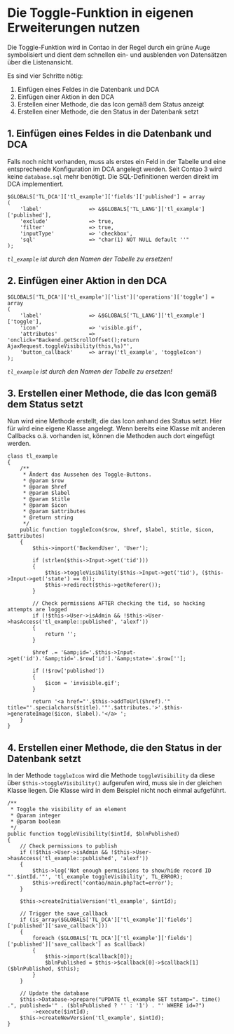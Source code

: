 # Die Toggle-Funktion in eigenen Erweiterungen nutzen

Die Toggle-Funktion wird in Contao in der Regel durch ein grüne Auge 
symbolisiert und dient dem schnellen ein- und ausblenden von Datensätzen 
über die Listenansicht.

Es sind vier Schritte nötig: 

1. Einfügen eines Feldes in die Datenbank und DCA
2. Einfügen einer Aktion in den DCA
3. Erstellen einer Methode, die das Icon gemäß dem Status anzeigt
4. Erstellen einer Methode, die den Status in der Datenbank setzt


## 1. Einfügen eines Feldes in die Datenbank und DCA

Falls noch nicht vorhanden, muss als erstes ein Feld in der Tabelle
und eine entsprechende Konfiguration im DCA angelegt werden. Seit
Contao 3 wird keine `database.sql` mehr benötigt. Die SQL-Definitionen
werden direkt im DCA implementiert.

```{.php}
$GLOBALS['TL_DCA']['tl_example']['fields']['published'] = array
(
    'label'               => &$GLOBALS['TL_LANG']['tl_example']['published'],
    'exclude'             => true,
    'filter'              => true,
    'inputType'           => 'checkbox',
    'sql'                 => "char(1) NOT NULL default ''"
);
```

*`tl_example` ist durch den Namen der Tabelle zu ersetzen!*


## 2. Einfügen einer Aktion in den DCA
```{.php}
$GLOBALS['TL_DCA']['tl_example']['list']['operations']['toggle'] = array
(
    'label'               => &$GLOBALS['TL_LANG']['tl_example']['toggle'],
    'icon'                => 'visible.gif',
    'attributes'          => 'onclick="Backend.getScrollOffset();return AjaxRequest.toggleVisibility(this,%s)"',
    'button_callback'     => array('tl_example', 'toggleIcon')
);
```

*`tl_example` ist durch den Namen der Tabelle zu ersetzen!*


## 3. Erstellen einer Methode, die das Icon gemäß dem Status setzt

Nun wird eine Methode erstellt, die das Icon anhand des Status setzt. Hier für 
wird eine eigene Klasse angelegt. Wenn bereits eine Klasse mit anderen 
Callbacks o.ä. vorhanden ist, können die Methoden auch dort eingefügt werden.

```{.php}
class tl_example
{
    /**
     * Ändert das Aussehen des Toggle-Buttons.
     * @param $row
     * @param $href
     * @param $label
     * @param $title
     * @param $icon
     * @param $attributes
     * @return string
     */
    public function toggleIcon($row, $href, $label, $title, $icon, $attributes)
    {
        $this->import('BackendUser', 'User');

        if (strlen($this->Input->get('tid')))
        {
            $this->toggleVisibility($this->Input->get('tid'), ($this->Input->get('state') == 0));
            $this->redirect($this->getReferer());
        }

        // Check permissions AFTER checking the tid, so hacking attempts are logged
        if (!$this->User->isAdmin && !$this->User->hasAccess('tl_example::published', 'alexf'))
        {
            return '';
        }

        $href .= '&amp;id='.$this->Input->get('id').'&amp;tid='.$row['id'].'&amp;state='.$row[''];

        if (!$row['published'])
        {
            $icon = 'invisible.gif';
        }

        return '<a href="'.$this->addToUrl($href).'" title="'.specialchars($title).'"'.$attributes.'>'.$this->generateImage($icon, $label).'</a> ';
    }
}
```


## 4. Erstellen einer Methode, die den Status in der Datenbank setzt

In der Methode `toggleIcon` wird die Methode `toggleVisibility` da diese über 
`$this->toggleVisibility()` aufgerufen wird, muss sie in der gleichen Klasse 
liegen. Die Klasse wird in dem Beispiel nicht noch einmal aufgeführt.

```{.php}
/**
 * Toggle the visibility of an element
 * @param integer
 * @param boolean
 */
public function toggleVisibility($intId, $blnPublished)
{
    // Check permissions to publish
    if (!$this->User->isAdmin && !$this->User->hasAccess('tl_example::published', 'alexf'))
    {
        $this->log('Not enough permissions to show/hide record ID "'.$intId.'"', 'tl_example toggleVisibility', TL_ERROR);
        $this->redirect('contao/main.php?act=error');
    }

    $this->createInitialVersion('tl_example', $intId);

    // Trigger the save_callback
    if (is_array($GLOBALS['TL_DCA']['tl_example']['fields']['published']['save_callback']))
    {
        foreach ($GLOBALS['TL_DCA']['tl_example']['fields']['published']['save_callback'] as $callback)
        {
            $this->import($callback[0]);
            $blnPublished = $this->$callback[0]->$callback[1]($blnPublished, $this);
        }
    }

    // Update the database
    $this->Database->prepare("UPDATE tl_example SET tstamp=". time() .", published='" . ($blnPublished ? '' : '1') . "' WHERE id=?")
        ->execute($intId);
    $this->createNewVersion('tl_example', $intId);
}
```
